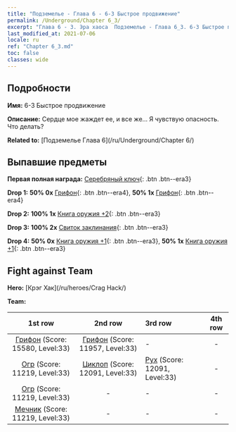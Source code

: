 ```yaml
---
title: "Подземелье - Глава 6 - 6-3 Быстрое продвижение"
permalink: /Underground/Chapter 6_3/
excerpt: "Глава 6 - 3. Эра хаоса  Подземелье - Глава 6_3. 6-3 Быстрое продвижение"
last_modified_at: 2021-07-06
locale: ru
ref: "Chapter 6_3.md"
toc: false
classes: wide
---
```


## Подробности

 **Имя:** 6-3 Быстрое продвижение

 **Описание:** Сердце мое жаждет ее, и все же... Я чувствую опасность. Что делать?

 **Related to:** [Подземелье Глава 6](/ru/Underground/Chapter 6/)

## Выпавшие предметы

 **Первая полная награда:** [Серебряный ключ](/ItemsRU/con_693/){: .btn .btn--era3}

 **Drop 1:** **50% 0x** [Грифон](/ItemsRU/unt_192/){: .btn .btn--era4}, **50% 1x** [Грифон](/ItemsRU/unt_192/){: .btn .btn--era4}

 **Drop 2:** **100% 1x** [Книга оружия +2](/ItemsRU/mat_32/){: .btn .btn--era3}

 **Drop 3:** **100% 2x** [Свиток заклинания](/ItemsRU/con_694/){: .btn .btn--era3}

 **Drop 4:** **50% 0x** [Книга оружия +1](/ItemsRU/mat_25/){: .btn .btn--era3}, **50% 1x** [Книга оружия +1](/ItemsRU/mat_25/){: .btn .btn--era3}


## Fight against Team
 **Hero:** [Крэг Хак](/ru/heroes/Crag Hack/)

 **Team:**


  | 1st row | 2nd row | 3rd row | 4th row |
  |:----:|:----:|:----|:----:|
  | [Грифон](/ru/units/Griffin/) (Score: 15580, Level:33)  | [Грифон](/ru/units/Griffin/) (Score: 11957, Level:33)  | - | - |
  | [Огр](/ru/units/Ogre/) (Score: 11219, Level:33)  | [Циклоп](/ru/units/Cyclops/) (Score: 12091, Level:33)  | [Рух](/ru/units/Roc/) (Score: 12091, Level:33)  | - |
  | [Огр](/ru/units/Ogre/) (Score: 11219, Level:33)  | - | - | - |
  | [Мечник](/ru/units/Swordsman/) (Score: 11219, Level:33)  | - | - | - |


